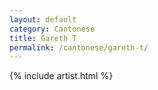 ```yaml
---
layout: default
category: Cantonese
title: Gareth T
permalink: /cantonese/gareth-t/
---
```


{% include artist.html %}